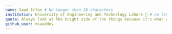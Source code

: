 ```yaml
---
name: Saad Irfan # No longer than 28 characters
institution: University of Engineering and Technology Lahore 🚩 # no longer than 58 characters
quote: Always look at the bright side of the things because it's what counts in difficult times. # no longer than 100 characters, avoid using quotes(") to guarantee the format remains the same.
github_user: msaaddev
---
```

